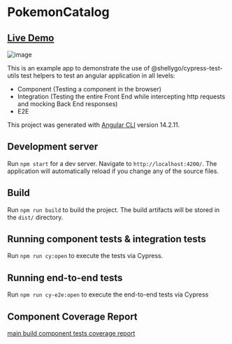 # PokemonCatalog

## [Live Demo](https://shellydcms.github.io/cypress-test-utils-examples/angular/)
![image](https://github.com/ShellyDCMS/cypress-test-utils-examples/assets/60476837/19dff905-0cdd-4038-8fc4-e94d118e77b6)

This is an example app to demonstrate the use of @shellygo/cypress-test-utils test helpers to test an angular application in all levels:
- Component (Testing a component in  the browser)
- Integration (Testing the entire Front End while intercepting http requests and mocking Back End responses)
- E2E

This project was generated with [Angular CLI](https://github.com/angular/angular-cli) version 14.2.11.

## Development server

Run `npm start` for a dev server. Navigate to `http://localhost:4200/`. The application will automatically reload if you change any of the source files.

## Build

Run `npm run build` to build the project. The build artifacts will be stored in the `dist/` directory.

## Running component tests & integration tests

Run `npm run cy:open` to execute the tests via Cypress.

## Running end-to-end tests

Run `npm run cy-e2e:open` to execute the end-to-end tests via Cypress

## Component Coverage Report
[main build component tests coverage report](https://app.codecov.io/gh/ShellyDCMS/cypress-test-utils-examples/tree/main/examples)
